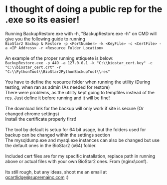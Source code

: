 # I thought of doing a public rep for the .exe so its easier!

Running BackupRestore.exe with -h, "BackupRestore.exe -h" on CMD will give you the following guide to running
<br>
`BioStar2 Backup & Restore -p <PortNumber> -k <KeyFile> -c <CertFile> -a <IP Address> -r <Resource Folder Location>`
<br><br>
An example of the proper running ettiquete is below:<br>
`BackupRestore.exe -p 449 -a 127.0.0.1 -k "C:\\biostar_cert.key" -c "C:\\biostar_cert.crt" -r "C:\\PythonTool\\BioStar2PythonBackupTool\\res"`
<br><br>
You have to define the resource folder when running the utility (During testing, when ran as admin (As needed for restore)
<br>
There were problems, as the utility kept going to tempfiles instead of the res. Just define it before running and it will be fine!
<br><br>
The download link for the backup will only work if site is secure (Or changed chrome settings)
<br>
Install the certificate properly first!
<br><br>
The tool by default is setup for 64 bit usage, but the folders used for backup can be changed within the settings section
<br>
The mysqldump.exe and mysql.exe instances can also be changed but use the default ones in the BioStar2 (x64) folder. 
<br><br>
Included cert files are for my specific installation, replace path in running above or actual files with your own BioStar2 ones. From (nginx\conf).
<br><br>
Its still rough, but any ideas, shoot me an email at gcartlidge@supremainc.com :)
